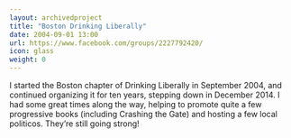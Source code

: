 ```yaml
---
layout: archivedproject
title: "Boston Drinking Liberally"
date: 2004-09-01 13:00
url: https://www.facebook.com/groups/2227792420/
icon: glass
weight: 0
---
```


I started the Boston chapter of Drinking Liberally in September 2004, and continued organizing it for ten years, stepping down in December 2014. I had some great times along the way, helping to promote quite a few progressive books (including Crashing the Gate) and hosting a few local politicos. They’re still going strong!